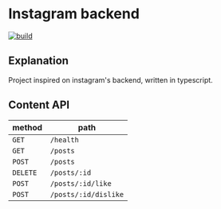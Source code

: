 # Instagram backend

[![build](https://github.com/ryanlemes/instagram-backend/actions/workflows/build.yml/badge.svg)](https://github.com/ryanlemes/instagram-backend/actions/workflows/build.yml)

## Explanation

Project inspired on instagram's backend, written in typescript.

## Content API

| method   | path                 |
|----------|----------------------|
| `GET`    | `/health`            |
| `GET`    | `/posts`             |
| `POST`   | `/posts`             |
| `DELETE` | `/posts/:id`         |
| `POST`   | `/posts/:id/like`    |
| `POST`   | `/posts/:id/dislike` |